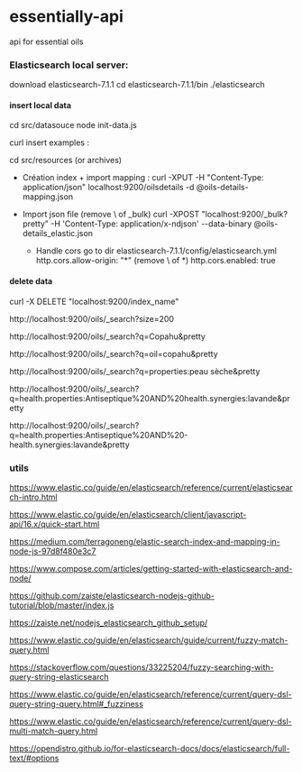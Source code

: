 # essentially-api

api for essential oils

### Elasticsearch local server:

download elasticsearch-7.1.1
cd elasticsearch-7.1.1/bin
./elasticsearch

#### insert local data

cd src/datasouce
node init-data.js

curl insert examples :

cd src/resources (or archives)

- Création index + import mapping :
  curl -XPUT -H "Content-Type: application/json" localhost:9200/oilsdetails -d @oils-details-mapping.json

- Import json file (remove \ of \_bulk)
  curl -XPOST "localhost:9200/\_bulk?pretty" -H 'Content-Type: application/x-ndjson' --data-binary @oils-details_elastic.json

  - Handle cors
    go to dir elasticsearch-7.1.1/config/elasticsearch.yml
    http.cors.allow-origin: "\*" (remove \ of \*)
    http.cors.enabled: true

#### delete data

curl -X DELETE "localhost:9200/index_name"

http://localhost:9200/oils/_search?size=200

http://localhost:9200/oils/_search?q=Copahu&pretty

http://localhost:9200/oils/_search?q=oil=copahu&pretty

http://localhost:9200/oils/_search?q=properties:peau sèche&pretty

http://localhost:9200/oils/_search?q=health.properties:Antiseptique%20AND%20health.synergies:lavande&pretty

http://localhost:9200/oils/_search?q=health.properties:Antiseptique%20AND%20-health.synergies:lavande&pretty

### utils

https://www.elastic.co/guide/en/elasticsearch/reference/current/elasticsearch-intro.html

https://www.elastic.co/guide/en/elasticsearch/client/javascript-api/16.x/quick-start.html

https://medium.com/terragoneng/elastic-search-index-and-mapping-in-node-js-97d8f480e3c7

https://www.compose.com/articles/getting-started-with-elasticsearch-and-node/

https://github.com/zaiste/elasticsearch-nodejs-github-tutorial/blob/master/index.js

https://zaiste.net/nodejs_elasticsearch_github_setup/

https://www.elastic.co/guide/en/elasticsearch/guide/current/fuzzy-match-query.html

https://stackoverflow.com/questions/33225204/fuzzy-searching-with-query-string-elasticsearch

https://www.elastic.co/guide/en/elasticsearch/reference/current/query-dsl-query-string-query.html#_fuzziness

https://www.elastic.co/guide/en/elasticsearch/reference/current/query-dsl-multi-match-query.html

https://opendistro.github.io/for-elasticsearch-docs/docs/elasticsearch/full-text/#options
